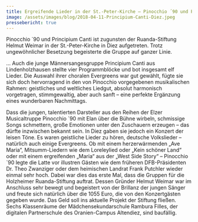 ```yaml
---
title: Ergreifende Lieder in der St.-Peter-Kirche – Pinocchio ´90 und Principium Canti gaben Benefizkonzert zugunsten Ruandas
image: /assets/images/blog/2018-04-11-Principium-Canti-Diez.jpeg
pressebericht: true
---
```

Pinocchio ´90 und Principium Canti ist zugunsten der Ruanda-Stiftung Helmut Weimar in der St.-Peter-Kirche in Diez aufgetreten. Trotz ungewöhnlicher Besetzung begeisterte die Gruppe auf ganzer Linie.

… Auch die junge Männersangesgruppe Principium Canti aus Lindenholzhausen stellte vier Programmblöcke und bot insgesamt elf Lieder. Die Auswahl ihrer choralen Evergreens war gut gewählt, fügte sie sich doch hervorragend in den von Pinocchio vorgegebenen musikalischen Rahmen: geistliches und weltliches Liedgut, absolut harmonisch vorgetragen, stimmgewaltig, aber auch sanft – eine perfekte Ergänzung eines wunderbaren Nachmittags.

Dass die jungen, talentierten Darsteller aus den Reihen der Elzer Musicaltruppe Pinocchio ´90 mit Elan über die Bühne wirbeln, schmissige Songs schmettern, große Emotionen unter den Zuschauern erzeugen – das dürfte inzwischen bekannt sein. In Diez gaben sie jedoch ein Konzert der leisen Töne. Es waren geistliche Lieder zu hören, deutsche Volkslieder – natürlich auch einige Evergreens. Ob mit einem herzerwärmenden „Ave Maria“, Mitsumm-Liedern wie dem Loreleylied oder „Kein schöner Land“ oder mit einem ergreifenden „Maria“ aus der „West Side Story“ – Pinocchio ´90 legte die Latte vor illustren Gästen wie dem früheren DFB-Präsidenten Dr. Theo Zwanziger oder dem heimischen Landrat Frank Putchler wieder einmal sehr hoch. Dabei war dies das erste Mal, dass die Gruppen für die Holzheimer Ruanda-Stiftung auftrat. Dessen Gründer Helmut Weimar war im Anschluss sehr bewegt und begeistert von der Brillanz der jungen Sänger und freute sich natürlich über die 1055 Euro, die von den Konzertgästen gegeben wurde. Das Geld soll ins aktuelle Projekt der Stiftung fließen. Sechs Klassenräume der Mädchensekundarschule Rambura Filles, der digitalen Partnerschule des Oranien-Campus Altendiez, sind baufällig.